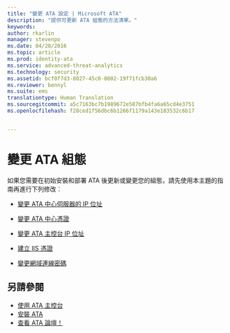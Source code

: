 ```yaml
---
title: "變更 ATA 設定 | Microsoft ATA"
description: "提供可更新 ATA 組態的方法清單。"
keywords: 
author: rkarlin
manager: stevenpo
ms.date: 04/28/2016
ms.topic: article
ms.prod: identity-ata
ms.service: advanced-threat-analytics
ms.technology: security
ms.assetid: bcf0f7d3-8027-45c0-8002-19f71fcb30a6
ms.reviewer: bennyl
ms.suite: ems
translationtype: Human Translation
ms.sourcegitcommit: a5c7163bc7b1989672e587bfb4fa6a65cd4e3751
ms.openlocfilehash: f28ced1f56dbc6b1266f1179a143e183532c6b17


---
```


# 變更 ATA 組態

如果您需要在初始安裝和部署 ATA 後更新或變更您的組態，請先使用本主題的指南再進行下列修改︰

-   [變更 ATA 中心伺服器的 IP 位址](modifying-ata-config-centerip.md)

-   [變更 ATA 中心憑證](modifying-ata-config-centercert.md)

-   [變更 ATA 主控台 IP 位址](modifying-ata-config-consoleip.md)

-   [建立 IIS 憑證](modifying-ata-config-iiscert.md)

-   [變更網域連線密碼](modifying-ata-config-dcpassword.md)

## 另請參閱
- [使用 ATA 主控台](working-with-ata-console.md)
- [安裝 ATA](install-ata.md)
- [查看 ATA 論壇！](https://social.technet.microsoft.com/Forums/security/home?forum=mata)



<!--HONumber=Jul16_HO3-->


